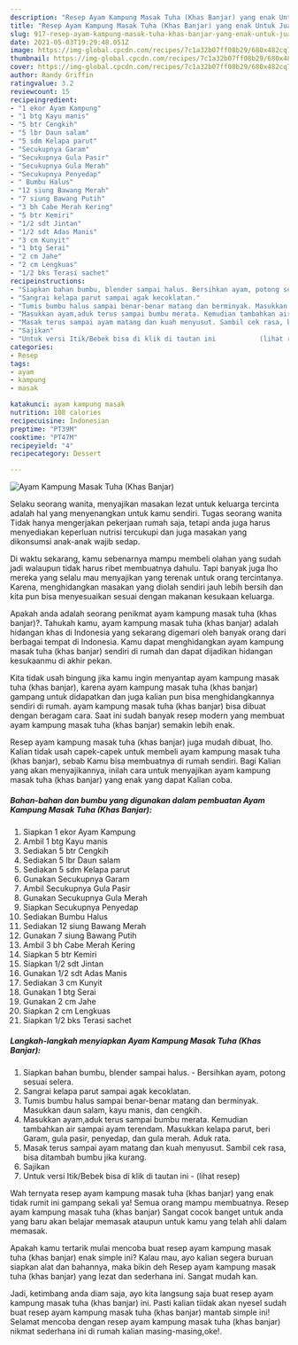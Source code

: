 ```yaml
---
description: "Resep Ayam Kampung Masak Tuha (Khas Banjar) yang enak Untuk Jualan"
title: "Resep Ayam Kampung Masak Tuha (Khas Banjar) yang enak Untuk Jualan"
slug: 917-resep-ayam-kampung-masak-tuha-khas-banjar-yang-enak-untuk-jualan
date: 2021-05-03T19:29:48.051Z
image: https://img-global.cpcdn.com/recipes/7c1a32b07ff08b29/680x482cq70/ayam-kampung-masak-tuha-khas-banjar-foto-resep-utama.jpg
thumbnail: https://img-global.cpcdn.com/recipes/7c1a32b07ff08b29/680x482cq70/ayam-kampung-masak-tuha-khas-banjar-foto-resep-utama.jpg
cover: https://img-global.cpcdn.com/recipes/7c1a32b07ff08b29/680x482cq70/ayam-kampung-masak-tuha-khas-banjar-foto-resep-utama.jpg
author: Randy Griffin
ratingvalue: 3.2
reviewcount: 15
recipeingredient:
- "1 ekor Ayam Kampung"
- "1 btg Kayu manis"
- "5 btr Cengkih"
- "5 lbr Daun salam"
- "5 sdm Kelapa parut"
- "Secukupnya Garam"
- "Secukupnya Gula Pasir"
- "Secukupnya Gula Merah"
- "Secukupnya Penyedap"
- " Bumbu Halus"
- "12 siung Bawang Merah"
- "7 siung Bawang Putih"
- "3 bh Cabe Merah Kering"
- "5 btr Kemiri"
- "1/2 sdt Jintan"
- "1/2 sdt Adas Manis"
- "3 cm Kunyit"
- "1 btg Serai"
- "2 cm Jahe"
- "2 cm Lengkuas"
- "1/2 bks Terasi sachet"
recipeinstructions:
- "Siapkan bahan bumbu, blender sampai halus. Bersihkan ayam, potong sesuai selera."
- "Sangrai kelapa parut sampai agak kecoklatan."
- "Tumis bumbu halus sampai benar-benar matang dan berminyak. Masukkan daun salam, kayu manis, dan cengkih."
- "Masukkan ayam,aduk terus sampai bumbu merata. Kemudian tambahkan air sampai ayam terendam. Masukkan kelapa parut, beri Garam, gula pasir, penyedap, dan gula merah. Aduk rata."
- "Masak terus sampai ayam matang dan kuah menyusut. Sambil cek rasa, bisa ditambah bumbu jika kurang."
- "Sajikan"
- "Untuk versi Itik/Bebek bisa di klik di tautan ini           (lihat resep)"
categories:
- Resep
tags:
- ayam
- kampung
- masak

katakunci: ayam kampung masak 
nutrition: 108 calories
recipecuisine: Indonesian
preptime: "PT39M"
cooktime: "PT47M"
recipeyield: "4"
recipecategory: Dessert

---
```



![Ayam Kampung Masak Tuha (Khas Banjar)](https://img-global.cpcdn.com/recipes/7c1a32b07ff08b29/680x482cq70/ayam-kampung-masak-tuha-khas-banjar-foto-resep-utama.jpg)

Selaku seorang wanita, menyajikan masakan lezat untuk keluarga tercinta adalah hal yang menyenangkan untuk kamu sendiri. Tugas seorang  wanita Tidak hanya mengerjakan pekerjaan rumah saja, tetapi anda juga harus menyediakan keperluan nutrisi tercukupi dan juga masakan yang dikonsumsi anak-anak wajib sedap.

Di waktu  sekarang, kamu sebenarnya mampu membeli olahan yang sudah jadi walaupun tidak harus ribet membuatnya dahulu. Tapi banyak juga lho mereka yang selalu mau menyajikan yang terenak untuk orang tercintanya. Karena, menghidangkan masakan yang diolah sendiri jauh lebih bersih dan kita pun bisa menyesuaikan sesuai dengan makanan kesukaan keluarga. 



Apakah anda adalah seorang penikmat ayam kampung masak tuha (khas banjar)?. Tahukah kamu, ayam kampung masak tuha (khas banjar) adalah hidangan khas di Indonesia yang sekarang digemari oleh banyak orang dari berbagai tempat di Indonesia. Kamu dapat menghidangkan ayam kampung masak tuha (khas banjar) sendiri di rumah dan dapat dijadikan hidangan kesukaanmu di akhir pekan.

Kita tidak usah bingung jika kamu ingin menyantap ayam kampung masak tuha (khas banjar), karena ayam kampung masak tuha (khas banjar) gampang untuk didapatkan dan juga kalian pun bisa menghidangkannya sendiri di rumah. ayam kampung masak tuha (khas banjar) bisa dibuat dengan beragam cara. Saat ini sudah banyak resep modern yang membuat ayam kampung masak tuha (khas banjar) semakin lebih enak.

Resep ayam kampung masak tuha (khas banjar) juga mudah dibuat, lho. Kalian tidak usah capek-capek untuk membeli ayam kampung masak tuha (khas banjar), sebab Kamu bisa membuatnya di rumah sendiri. Bagi Kalian yang akan menyajikannya, inilah cara untuk menyajikan ayam kampung masak tuha (khas banjar) yang enak yang dapat Kalian coba.

<!--inarticleads1-->

##### Bahan-bahan dan bumbu yang digunakan dalam pembuatan Ayam Kampung Masak Tuha (Khas Banjar):

1. Siapkan 1 ekor Ayam Kampung
1. Ambil 1 btg Kayu manis
1. Sediakan 5 btr Cengkih
1. Sediakan 5 lbr Daun salam
1. Sediakan 5 sdm Kelapa parut
1. Gunakan Secukupnya Garam
1. Ambil Secukupnya Gula Pasir
1. Gunakan Secukupnya Gula Merah
1. Siapkan Secukupnya Penyedap
1. Sediakan  Bumbu Halus
1. Sediakan 12 siung Bawang Merah
1. Gunakan 7 siung Bawang Putih
1. Ambil 3 bh Cabe Merah Kering
1. Siapkan 5 btr Kemiri
1. Siapkan 1/2 sdt Jintan
1. Gunakan 1/2 sdt Adas Manis
1. Sediakan 3 cm Kunyit
1. Gunakan 1 btg Serai
1. Gunakan 2 cm Jahe
1. Siapkan 2 cm Lengkuas
1. Siapkan 1/2 bks Terasi sachet




<!--inarticleads2-->

##### Langkah-langkah menyiapkan Ayam Kampung Masak Tuha (Khas Banjar):

1. Siapkan bahan bumbu, blender sampai halus. - Bersihkan ayam, potong sesuai selera.
1. Sangrai kelapa parut sampai agak kecoklatan.
1. Tumis bumbu halus sampai benar-benar matang dan berminyak. Masukkan daun salam, kayu manis, dan cengkih.
1. Masukkan ayam,aduk terus sampai bumbu merata. Kemudian tambahkan air sampai ayam terendam. Masukkan kelapa parut, beri Garam, gula pasir, penyedap, dan gula merah. Aduk rata.
1. Masak terus sampai ayam matang dan kuah menyusut. Sambil cek rasa, bisa ditambah bumbu jika kurang.
1. Sajikan
1. Untuk versi Itik/Bebek bisa di klik di tautan ini -           (lihat resep)




Wah ternyata resep ayam kampung masak tuha (khas banjar) yang enak tidak rumit ini gampang sekali ya! Semua orang mampu membuatnya. Resep ayam kampung masak tuha (khas banjar) Sangat cocok banget untuk anda yang baru akan belajar memasak ataupun untuk kamu yang telah ahli dalam memasak.

Apakah kamu tertarik mulai mencoba buat resep ayam kampung masak tuha (khas banjar) enak simple ini? Kalau mau, ayo kalian segera buruan siapkan alat dan bahannya, maka bikin deh Resep ayam kampung masak tuha (khas banjar) yang lezat dan sederhana ini. Sangat mudah kan. 

Jadi, ketimbang anda diam saja, ayo kita langsung saja buat resep ayam kampung masak tuha (khas banjar) ini. Pasti kalian tiidak akan nyesel sudah buat resep ayam kampung masak tuha (khas banjar) mantab simple ini! Selamat mencoba dengan resep ayam kampung masak tuha (khas banjar) nikmat sederhana ini di rumah kalian masing-masing,oke!.

